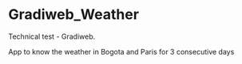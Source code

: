 # Gradiweb_Weather

Technical test - Gradiweb.

App to know the weather in Bogota and Paris for 3 consecutive days